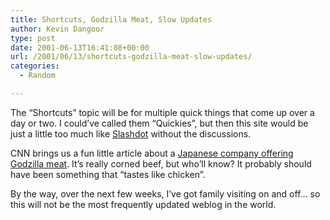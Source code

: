```yaml
---
title: Shortcuts, Godzilla Meat, Slow Updates
author: Kevin Dangoor
type: post
date: 2001-06-13T16:41:08+00:00
url: /2001/06/13/shortcuts-godzilla-meat-slow-updates/
categories:
  - Random

---
```

The &#8220;Shortcuts&#8221; topic will be for multiple quick things that come up over a day or two. I could&#8217;ve called them &#8220;Quickies&#8221;, but then this site would be just a little too much like [Slashdot][1] without the discussions.
  
CNN brings us a fun little article about a [Japanese company offering Godzilla meat][2]. It&#8217;s really corned beef, but who&#8217;ll know? It probably should have been something that &#8220;tastes like chicken&#8221;.
  
<!--more-->


  
By the way, over the next few weeks, I&#8217;ve got family visiting on and off&#8230; so this will not be the most frequently updated weblog in the world.

 [1]: http://www.slashdot.org
 [2]: http://www.cnn.com/2001/SHOWBIZ/News/06/12/canned.godzilla.ap/index.html